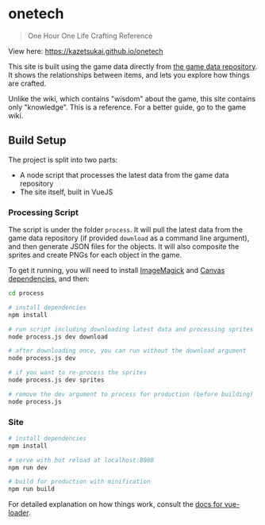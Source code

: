 # onetech

> One Hour One Life Crafting Reference

View here: https://kazetsukai.github.io/onetech

This site is built using the game data directly from [the game data repository](https://github.com/jasonrohrer/OneLifeData7).
It shows the relationships between items, and lets you explore how things are crafted.

Unlike the wiki, which contains "wisdom" about the game, this site contains only "knowledge".
This is a reference. For a better guide, go to the game wiki.

## Build Setup

The project is split into two parts:
- A node script that processes the latest data from the game data repository
- The site itself, built in VueJS

### Processing Script

The script is under the folder `process`. It will pull the latest data from the game data repository (if provided `download` as a command line argument), and then generate JSON files for the objects. It will also composite the sprites and create PNGs for each object in the game.

To get it running, you will need to install [ImageMagick](https://www.imagemagick.org/script/index.php) and [Canvas dependencies](https://github.com/Automattic/node-canvas/blob/v1.x/Readme.md#installation), and then:

``` bash
cd process

# install dependencies
npm install

# run script including downloading latest data and processing sprites
node process.js dev download

# after downloading once, you can run without the download argument
node process.js dev

# if you want to re-process the sprites
node process.js dev sprites

# remove the dev argument to process for production (before building)
node process.js
```

### Site

``` bash
# install dependencies
npm install

# serve with hot reload at localhost:8080
npm run dev

# build for production with minification
npm run build
```

For detailed explanation on how things work, consult the [docs for vue-loader](http://vuejs.github.io/vue-loader).
